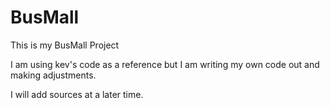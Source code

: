 # BusMall

This is my BusMall Project

I am using kev's code as a reference but I am writing my own code out and making adjustments. 

I will add sources at a later time.